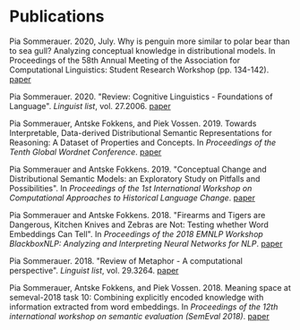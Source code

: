 # Publications


Pia Sommerauer. 2020, July. Why is penguin more similar to polar bear than to sea gull? Analyzing conceptual knowledge in distributional models. In Proceedings of the 58th Annual Meeting of the Association for Computational Linguistics: Student Research Workshop (pp. 134-142). [paper](https://www.aclweb.org/anthology/2020.acl-srw.18.pdf)

Pia Sommerauer. 2020. "Review: Cognitive Linguistics - Foundations of Language". *Linguist list*, vol. 27.2006. [paper](https://linguistlist.org/issues/31/31-1021.html)

Pia Sommerauer, Antske Fokkens, and Piek Vossen. 2019. Towards Interpretable, Data-derived Distributional Semantic Representations for Reasoning: A Dataset of Properties and Concepts. In *Proceedings of the Tenth Global Wordnet Conference*.
[paper](https://s3.amazonaws.com/academia.edu.documents/61263080/Proceedings_of_the_10th_Global_Wordnet_Conference_201920191119-65150-qqqkcb.pdf?response-content-disposition=inline%3B%20filename%3DDevelopment_of_Assamese_Rule_based_Stemm.pdf&X-Amz-Algorithm=AWS4-HMAC-SHA256&X-Amz-Credential=AKIAIWOWYYGZ2Y53UL3A%2F20200115%2Fus-east-1%2Fs3%2Faws4_request&X-Amz-Date=20200115T160350Z&X-Amz-Expires=3600&X-Amz-SignedHeaders=host&X-Amz-Signature=d37168d606a5bcb570f9ca1011b0d0baa594be38bbfd62fd75847f6a5c9eec36#page=95)

Pia Sommerauer and Antske Fokkens. 2019. "Conceptual Change and Distributional Semantic Models: an Exploratory Study on Pitfalls and Possibilities". In *Proceedings of the 1st International Workshop on Computational Approaches to Historical Language Change*.
[paper](https://www.aclweb.org/anthology/W19-4728)

Pia Sommerauer and Antske Fokkens. 2018. "Firearms and Tigers are Dangerous, Kitchen Knives and Zebras are Not: Testing whether Word Embeddings Can Tell". In *Proceedings of the 2018 EMNLP Workshop BlackboxNLP: Analyzing and Interpreting Neural Networks for NLP*.
[paper](https://www.aclweb.org/anthology/W18-5430)

Pia Sommerauer. 2018. "Review of Metaphor - A computational perspective". *Linguist list*, vol. 29.3264. [paper](https://linguistlist.org/pubs/reviews/get-review.cfm?SubID=36366859)

Pia Sommerauer, Antske Fokkens, and Piek Vossen. 2018. Meaning space at semeval-2018 task 10: Combining explicitly encoded knowledge with information extracted from word embeddings. In *Proceedings of the 12th international workshop on semantic evaluation (SemEval 2018)*.
[paper](https://www.aclweb.org/anthology/S18-1154)
